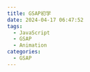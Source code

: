 ```yaml
---
title: GSAP初学
date: 2024-04-17 06:47:52
tags:
  - JavaScript
  - GSAP
  - Animation
categories:
  - GSAP
---
```

